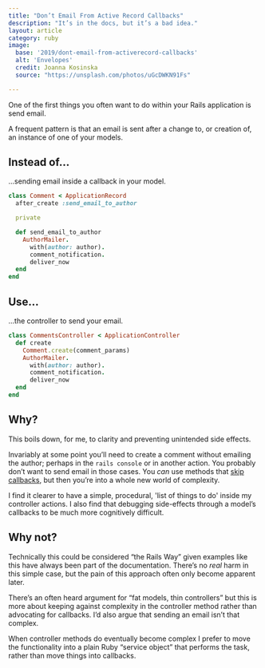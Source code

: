 ```yaml
---
title: "Don’t Email From Active Record Callbacks"
description: "It’s in the docs, but it’s a bad idea."
layout: article
category: ruby
image:
  base: '2019/dont-email-from-activerecord-callbacks'
  alt: 'Envelopes'
  credit: Joanna Kosinska
  source: "https://unsplash.com/photos/uGcDWKN91Fs"

---
```


One of the first things you often want to do within your Rails application is send email.

A frequent pattern is that an email is sent after a change to, or creation of, an instance of one of your models.


## Instead of…

…sending email inside a callback in your model.

```ruby
class Comment < ApplicationRecord
  after_create :send_email_to_author

  private

  def send_email_to_author
    AuthorMailer.
      with(author: author).
      comment_notification.
      deliver_now
  end
end
```


## Use…

…the controller to send your email.

```ruby
class CommentsController < ApplicationController
  def create
    Comment.create(comment_params)
    AuthorMailer.
      with(author: author).
      comment_notification.
      deliver_now
  end
end
```


## Why?

This boils down, for me, to clarity and preventing unintended side effects.

Invariably at some point you’ll need to create a comment without emailing the author; perhaps in the `rails console` or in another action. You probably don’t want to send email in those cases. You _can_ use methods that [skip callbacks](https://guides.rubyonrails.org/active_record_callbacks.html#skipping-callbacks), but then you’re into a whole new world of complexity.

I find it clearer to have a simple, procedural, 'list of things to do' inside my controller actions. I also find that debugging side-effects through a model’s callbacks to be much more cognitively difficult.


## Why not?

Technically this could be considered “the Rails Way” given examples like this have always been part of the documentation. There’s no _real_ harm in this simple case, but the pain of this approach often only become apparent later.

There’s an often heard argument for “fat models, thin controllers” but this is more about keeping against complexity in the controller method rather than advocating for callbacks. I’d also argue that sending an email isn’t that complex.

When controller methods do eventually become complex I prefer to move the functionality into a plain Ruby “service object” that performs the task, rather than move things into callbacks.
